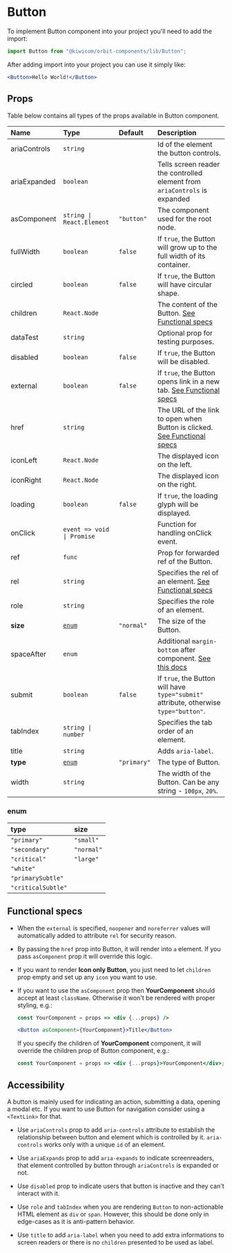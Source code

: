 # Button

To implement Button component into your project you'll need to add the import:

```jsx
import Button from "@kiwicom/orbit-components/lib/Button";
```

After adding import into your project you can use it simply like:

```jsx
<Button>Hello World!</Button>
```

## Props

Table below contains all types of the props available in Button component.

| Name         | Type                       | Default     | Description                                                                                                                                                    |
| :----------- | :------------------------- | :---------- | :------------------------------------------------------------------------------------------------------------------------------------------------------------- |
| ariaControls | `string`                   |             | Id of the element the button controls.                                                                                                                         |
| ariaExpanded | `boolean`                  |             | Tells screen reader the controlled element from `ariaControls` is expanded                                                                                     |
| asComponent  | `string \| React.Element`  | `"button"`  | The component used for the root node.                                                                                                                          |
| fullWidth    | `boolean`                  | `false`     | If `true`, the Button will grow up to the full width of its container.                                                                                         |
| circled      | `boolean`                  | `false`     | If `true`, the Button will have circular shape.                                                                                                                |
| children     | `React.Node`               |             | The content of the Button. [See Functional specs](#functional-specs)                                                                                           |
| dataTest     | `string`                   |             | Optional prop for testing purposes.                                                                                                                            |
| disabled     | `boolean`                  | `false`     | If `true`, the Button will be disabled.                                                                                                                        |
| external     | `boolean`                  | `false`     | If `true`, the Button opens link in a new tab. [See Functional specs](#functional-specs)                                                                       |
| href         | `string`                   |             | The URL of the link to open when Button is clicked. [See Functional specs](#functional-specs)                                                                  |
| iconLeft     | `React.Node`               |             | The displayed icon on the left.                                                                                                                                |
| iconRight    | `React.Node`               |             | The displayed icon on the right.                                                                                                                               |
| loading      | `boolean`                  | `false`     | If `true`, the loading glyph will be displayed.                                                                                                                |
| onClick      | `event => void \| Promise` |             | Function for handling onClick event.                                                                                                                           |
| ref          | `func`                     |             | Prop for forwarded ref of the Button.                                                                                                                          |
| rel          | `string`                   |             | Specifies the rel of an element. [See Functional specs](#functional-specs)                                                                                     |
| role         | `string`                   |             | Specifies the role of an element.                                                                                                                              |
| **size**     | [`enum`](#enum)            | `"normal"`  | The size of the Button.                                                                                                                                        |
| spaceAfter   | `enum`                     |             | Additional `margin-bottom` after component. [See this docs](https://github.com/kiwicom/orbit/tree/master/packages/orbit-components/src/common/getSpacingToken) |
| submit       | `boolean`                  | `false`     | If `true`, the Button will have `type="submit"` attribute, otherwise `type="button"`.                                                                          |
| tabIndex     | `string \| number`         |             | Specifies the tab order of an element.                                                                                                                         |
| title        | `string`                   |             | Adds `aria-label`.                                                                                                                                             |
| **type**     | [`enum`](#enum)            | `"primary"` | The type of Button.                                                                                                                                            |
| width        | `string`                   |             | The width of the Button. Can be any string - `100px`, `20%`.                                                                                                   |

### enum

| type               | size       |
| :----------------- | :--------- |
| `"primary"`        | `"small"`  |
| `"secondary"`      | `"normal"` |
| `"critical"`       | `"large"`  |
| `"white"`          |            |
| `"primarySubtle"`  |            |
| `"criticalSubtle"` |            |

## Functional specs

- When the `external` is specified, `noopener` and `noreferrer` values will automatically added to attribute `rel` for security reason.

* By passing the `href` prop into Button, it will render into `a` element. If you pass `asComponent` prop it will override this logic.

- If you want to render **Icon only Button**, you just need to let `children` prop empty and set up any `icon` you want to use.

* If you want to use the `asComponent` prop then **YourComponent** should accept at least `className`. Otherwise it won't be rendered with proper styling, e.g.:

  ```jsx
  const YourComponent = props => <div {...props} />

  <Button asComponent={YourComponent}>Title</Button>
  ```

  If you specify the children of **YourComponent** component, it will override the children prop of Button component, e.g.:

  ```jsx
  const YourComponent = props => <div {...props}>YourComponent</div>;
  ```

## Accessibility

A button is mainly used for indicating an action, submitting a data, opening a modal etc. If you want to use Button for navigation consider using a `<TextLink>` for that.

- Use `ariaControls` prop to add `aria-controls` attribute to establish the relationship between button and element which is controlled by it. `aria-controls` works only with a unique `id` of an element.

- Use `ariaExpands` prop to add `aria-expands` to indicate screenreaders, that element controlled by button through `ariaControls` is expanded or not.

- Use `disabled` prop to indicate users that button is inactive and they can't interact with it.

- Use `role` and `tabIndex` when you are rendering `Button` to non-actionable HTML element as `div` or `span`. However, this should be done only in edge-cases as it is anti-pattern behavior.

- Use `title` to add `aria-label` when you need to add extra informations to screen readers or there is no `children` presented to be used as label.
